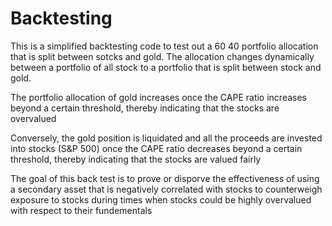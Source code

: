 # Backtesting

This is a simplified backtesting code to test out a 60 40 portfolio allocation that is split between sotcks and gold. The allocation changes dynamically between a portfolio of all stock to a portfolio that is split between stock and gold.

The portfolio allocation of gold increases once the CAPE ratio increases beyond a certain threshold, thereby indicating that the stocks are overvalued

Conversely, the gold position is liquidated and all the proceeds are invested into stocks (S&P 500) once the CAPE ratio decreases beyond a certain threshold, thereby indicating that the stocks are valued fairly 

The goal of this back test is to prove or disporve the effectiveness of using a secondary asset that is negatively correlated with stocks to counterweigh exposure to stocks during times when stocks could be highly overvalued with respect to their fundementals
